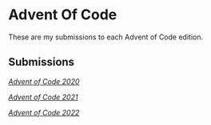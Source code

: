 # Advent Of Code

These are my submissions to each Advent of Code edition.

## Submissions

_[Advent of Code 2020](/2020/2020.md)_

_[Advent of Code 2021](/2021/2021.md)_

_[Advent of Code 2022](/2022/2022.md)_
